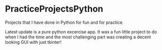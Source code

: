 # PracticeProjectsPython
Projects that I have done in Python for fun and for practice.

Latest update is a pure python excercise app. It was a fun little project to do when I had the time and the most challenging part was creating a decent looking GUI with just tkinter!
